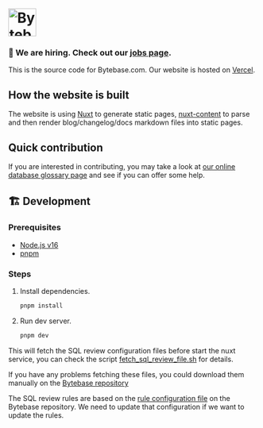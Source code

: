 # <a href="https://www.bytebase.com"><img alt="Bytebase" src="https://raw.githubusercontent.com/bytebase/bytebase/be87525c1228fe00cdcc3585859664bdd3167aca/frontend/src/assets/logo.svg" height="56px" /></a>

### 🧲 We are hiring. Check out our [jobs page](https://www.bytebase.com/jobs).

This is the source code for Bytebase.com. Our website is hosted on [Vercel](https://vercel.com).

## How the website is built

The website is using [Nuxt](https://nuxtjs.org/) to generate static pages, [nuxt-content](https://content.nuxtjs.org/) to parse and then render blog/changelog/docs markdown files into static pages.

## Quick contribution

If you are interested in contributing, you may take a look at [our online database glossary page](https://www.bytebase.com/database-glossary) and see if you can offer some help.

## 🏗 Development

### Prerequisites

- [Node.js v16](https://nodejs.org/)
- [pnpm](https://pnpm.io/installation)

### Steps

1. Install dependencies.

   ```bash
   pnpm install
   ```

2. Run dev server.

   ```bash
   pnpm dev
   ```

This will fetch the SQL review configuration files before start the nuxt service, you can check the script [fetch_sql_review_file.sh](./scripts/fetch_sql_review_file.sh) for details.

If you have any problems fetching these files, you could download them manually on the [Bytebase repository](https://github.com/bytebase/bytebase)

The SQL review rules are based on the [rule configuration file](https://github.com/bytebase/bytebase/blob/main/frontend/src/types/sqlReviewConfig.yaml) on the Bytebase repository. We need to update that configuration if we want to update the rules.

